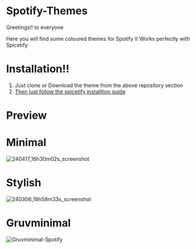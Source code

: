# Spotify-Themes
Greetings!! to everyone

Here you will find some coloured themes for Spotify
It Works perfectly with Spicetify

# Installation!!
1. Just clone or Download the theme from the above repository section
2. [Then just follow the spicetify installtion guide](https://spicetify.app/docs/getting-started/)

# Preview

# Minimal 
![240417_16h30m02s_screenshot](https://github.com/MrVivekRajan/Spotify-Themes/assets/85994908/ce0a89d7-e6be-4c81-90d7-0647e4092e81)

# Stylish
![240306_18h58m33s_screenshot](https://github.com/MrVivekRajan/Hypr-Dots/assets/85994908/36fdda9c-bccc-4a4e-9a68-1cc3f182dd47)

# Gruvminimal
![Gruvminimal-Spotify](https://github.com/MrVivekRajan/Discord-Themes/assets/85994908/b514d56a-e312-4753-a6d9-307b09b2c48b)
